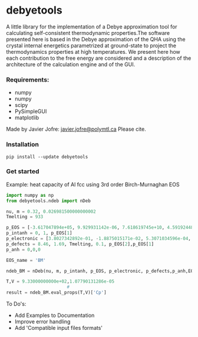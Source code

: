 # debyetools

A little library for the implementation of a Debye approximation tool for calculating self-consistent thermodynamic properties.The software presented here is based in the Debye approximation of the QHA using the crystal internal energetics parametrized at ground-state to project the thermodynamics properties at high temperatures. We present here how each contribution to the free energy are considered and a description of the architecture of the calculation engine and of the GUI.

### Requirements:
- numpy
- numpy
- scipy
- PySimpleGUI
- matplotlib

Made by Javier Jofre: javier.jofre@polymtl.ca
Please cite.

### Installation
```
pip install --update debyetools
```

### Get started
Example: heat capacity of Al fcc using 3rd order Birch-Murnaghan EOS

```Python
import numpy as np
from debyetools.ndeb import nDeb

nu, m = 0.32, 0.026981500000000002
Tmelting = 933

p_EOS = [-3.617047894e+05, 9.929931142e-06, 7.618619745e+10, 4.591924487e+00]
p_intanh = 0, 1, p_EOS[1]
p_electronic = [3.8027342892e-01, -1.8875015171e-02, 5.3071034596e-04, -7.0100707467e-06]
p_defects = 8.46, 1.69, Tmelting, 0.1, p_EOS[2],p_EOS[1]
p_anh = 0,0,0

EOS_name = 'BM'

ndeb_BM = nDeb(nu, m, p_intanh, p_EOS, p_electronic, p_defects,p_anh,EOS_name)

T,V = 9.33000000000e+02,1.07790131286e-05
                       #
result = ndeb_BM.eval_props(T,V)['Cp']
```

To Do's:

- Add Examples to Documentation
- Improve error handling
- Add 'Compatible input files formats'
